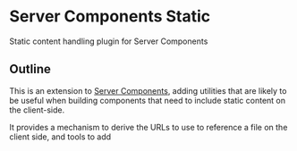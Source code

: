# Server Components Static
Static content handling plugin for Server Components

## Outline

This is an extension to [Server Components](http://pimterry.github.io/server-components), adding
utilities that are likely to be useful when building components that need to include static content
on the client-side.

It provides a mechanism to derive the URLs to use to reference a file on the client side, and tools
to add <script> and <link> tags to the document, without duplication, to load page wide assets.

**Server Components is still in its early stages, and all of this is subject to lots of change**

## Basic Usage

**In a component:**

```javascript
var serverComponents = require("server-components");

var serverComponentsStatic = require("./src/index.js"); // TODO
var staticContent = serverComponentsStatic.forComponent("my-component");

var Element = serverComponents.newElement();
Element.createdCallback = function () {
    serverComponentsStatic.includeCSS(this.ownerDocument, staticContent.getUrl("styles.css"));
    serverComponentsStatic.includeScript(this.ownerDocument, staticContent.getUrl("my-script.js"));

    var image = this.ownerDocument.createElement("img");
    image.src = staticContent.getUrl("my-image.png");
    this.appendChild(image);
};

serverComponents.registerElement("my-component", { prototype: Element });
```

`serverComponents.render("<html><body><my-component></my-component></body></html")` then returns:

```html
<html>
<head>
    <link rel="stylesheet" href="/components/my-component/styles.css">
    <script type="text/javascript" src="/components/my-component/my-script.js"></script>
</head>
<body>
    <my-component>
        <img src="/components/my-component/my-image.png">
    </my-component>
</body>
</html>
```

Note that this code does not ensure that /components URLs actually resolve to the correct path
for your component's static content on your server. Configuration to do that will depend on the
server used.

If you're using Express however, you can set this up to work automatically using the [Server-Components-Express](https://github.com/pimterry/server-components-express).

Be careful if routing this by hand instead: it's important to ensure that it is not possible to read
arbitrary files on your server, and instead only from the /static folder (by convention) for the
relevant components.

**When using components:**

When using modules that include static content, you need to ensure your server handles the URLs they
request and routes those requests correctly to the relevant content for that component.

To do this there are a few options:

* If you're using Express, [Server-Components-Express](https://github.com/pimterry/server-components-express)
handles all of this for you. (This should be easy to write for more frameworks too, if you're interested. Get involved!)
* If you're not, you can route these requests by hand. Catch requests to `/components/component-name/file-path`
and use `serverComponentsStatic.getPath(componentName, filePath)` to get the path on disk to your
static content.
* Alternatively, you can manually copy all the static content out of your components into your existing
static content paths, set `serverComponents.baseUrl` to point to that, and ignore the problem of routing
requests into disparate standalone component folders entirely.

## API Documentation

* `serverComponentsStatic.baseUrl`

  The base URL to use for all static content.

  This can be a relative or absolute URL, and is used to calculate
  resource paths for `getUrl()` later on.

  It's set to /components by default, and results in paths like:
  `/components/component-name/style.css`

* `serverComponentsStatic.getUrl(componentName, filePath)`

  Gets the public facing URL for a file path within the given component. The URL returned may be
  relative or absolute, depending on your `serverComponentsStatic.baseUrl` configuration.

  By default, this will be of the form '/components/component-name/file-path'.

* `serverComponentsStatic.getPath(componentName, filePath)`

  Returns the absolute path on disk to static content that is at `filePath`, relative to the
  definition of the component with name `componentName`.

  Currently this is always `filePath` relative to the component's `static` folder, which is expected
  to be in the same location as the script file that registers the component.

  For example, if `/project-root/node_modules/my-component-a-package/index.js` registers
  'component-a', then `serverComponents.getPath('component-a', 'style.css')` will return
  `/project-root/node_modules/my-package/static/style.css`.

  In future this location will be configurable per-component. If you just call this method though,
  you don't need to care about that.

* `serverComponentsStatic.for(componentName)`

  Convenience method to curry the first argument to getUrl and getPath. This returns an object with
  getUrl and getPath methods method identical to the ones above, but not needing the first argument.

  A useful pattern is:

  ```javascript
  var staticContent = serverComponentsStatic.for("my-custom-element");

  ...

  var imageUrl = staticContent.getUrl("my-image.png");
  var imagePath = staticContent.getPath("my-image.png");
  ```

* `serverComponents.includeScript(document, scriptUrl)`

  Ensures the given document includes a script tag in its head loading the
  given URL. If not already present, the tag will be appended to the head.

  If already present, this is a no-op; exactly matching URLs will not be
  duplicated.

  The current document object can be obtained inside components callbacks as `this.ownerDocument`.

* `serverComponents.includeCSS(document, cssUrl)`

  Ensures the given document includes a link in its head loading CSS from
  the given URL. If not already present, the tag will be appended to the head.

  If already present, this is a no-op; exactly matching URLs will not be
  duplicated.

  The current document object can be obtained inside component callbacks as `this.ownerDocument`.  
